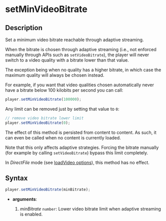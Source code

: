 # setMinVideoBitrate

## Description

Set a minimum video bitrate reachable through adaptive streaming.

When the bitrate is chosen through adaptive streaming (i.e., not enforced manually through
APIs such as `setVideoBitrate`), the player will never switch to a video quality with a
bitrate lower than that value.

The exception being when no quality has a higher bitrate, in which case the maximum
quality will always be chosen instead.

For example, if you want that video qualities chosen automatically never have a bitrate
below 100 kilobits per second you can call:

```js
player.setMinVideoBitrate(100000);
```

Any limit can be removed just by setting that value to `0`:

```js
// remove video bitrate lower limit
player.setMinVideoBitrate(0);
```

The effect of this method is persisted from content to content. As such, it can even be
called when no content is currently loaded.

Note that this only affects adaptive strategies. Forcing the bitrate manually (for example
by calling `setVideoBitrate`) bypass this limit completely.

<div class="warning">
In <i>DirectFile</i> mode (see <a
href="../Loading_a_Content.md#transport">loadVideo options</a>),
this method has no effect.
</div>

## Syntax

```js
player.setMinVideoBitrate(minBitrate);
```

- **arguments**:

  1. _minBitrate_ `number`: Lower video bitrate limit when adaptive streaming is enabled.
